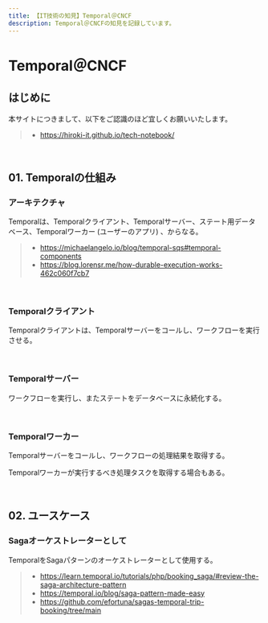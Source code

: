 ```yaml
---
title: 【IT技術の知見】Temporal＠CNCF
description: Temporal＠CNCFの知見を記録しています。
---
```


# Temporal＠CNCF

## はじめに

本サイトにつきまして、以下をご認識のほど宜しくお願いいたします。

> - https://hiroki-it.github.io/tech-notebook/

<br>

## 01. Temporalの仕組み

### アーキテクチャ

Temporalは、Temporalクライアント、Temporalサーバー、ステート用データベース、Temporalワーカー (ユーザーのアプリ) 、からなる。

> - https://michaelangelo.io/blog/temporal-sqs#temporal-components
> - https://blog.lorensr.me/how-durable-execution-works-462c060f7cb7

<br>

### Temporalクライアント

Temporalクライアントは、Temporalサーバーをコールし、ワークフローを実行させる。

<br>

### Temporalサーバー

ワークフローを実行し、またステートをデータベースに永続化する。

<br>

### Temporalワーカー

Temporalサーバーをコールし、ワークフローの処理結果を取得する。

Temporalワーカーが実行するべき処理タスクを取得する場合もある。

<br>

## 02. ユースケース

### Sagaオーケストレーターとして

TemporalをSagaパターンのオーケストレーターとして使用する。

> - https://learn.temporal.io/tutorials/php/booking_saga/#review-the-saga-architecture-pattern
> - https://temporal.io/blog/saga-pattern-made-easy
> - https://github.com/efortuna/sagas-temporal-trip-booking/tree/main

<br>
